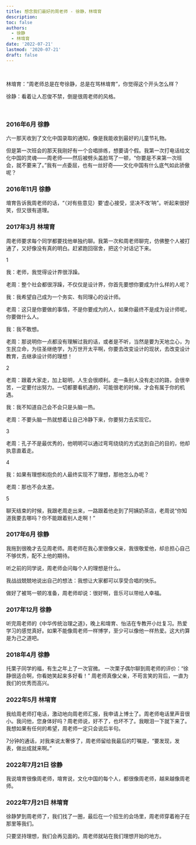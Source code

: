 ```yaml
---
title: 想念我们最好的周老师 - 徐静，林堉育
description: 
toc: false
authors:
  - 徐静 
  - 林堉育
date: '2022-07-21'
lastmod: '2020-07-21'
draft: false
---
```


<br>

林堉育：“周老师总是在夸徐静，总是在骂林堉育”，你觉得这个开头怎么样？

<!--more-->

徐静：看着让人忍俊不禁，倒是很周老师的风格。

<br>

### 2016年6月  徐静

六一那天收到了文化中国录取的通知，像是我能收到最好的儿童节礼物。

但是第一次班会的那天我刚好有一个合唱排练，想要请个假。我第一次打电话给文化中国的灵魂——周老师——然后被劈头盖脸骂了一顿，“你要是不来第一次班会，就不要来了。”我有一点委屈，也有一丝好奇——文化中国有什么底气如此骄傲呢？



### 2016年11月  徐静

堉育告诉我周老师的话，“（对有些意见）要‘虚心接受，坚决不改’呐”。听起来很好笑，但又很有道理。



### 2017年3月  林堉育

周老师要求每个同学都要找他单独约聊。我第一次和周老师聊完，仿佛整个人被打通了，又好像没有真的明白。赶紧跑回宿舍，把这个对话记下来。

1

我：老师，我觉得设计界很浮躁。

老周：整个社会都很浮躁，不仅仅是设计界，你首先要想你要成为什么样的人呢？

我：我希望自己成为一个务实、有同理心的设计师。

老周：这只是你要做的事情，不是你要成为的人，如果你最终不是成为设计师呢，你要做什么人。

我：我不敢想。

老周：那说明你一点都没有理解过我的话，或者是不听，当然是要为天地立心，为生民立命，为往圣继绝学，为万世开太平啊，你要去改变设计的现状，去改变设计教育，去继承设计师的理想！

2

老周：跟着大家走，加上聪明，人生会很顺利。走一条别人没有走过的路，会很辛苦，一定要付出努力。一切都要看机遇的，可能很老的时候，才会有属于你的机遇。

我：我不知道自己会不会只是头脑一热。

老周：不要头脑一热就想着让自己冷静下来，你要努力去实现它。

3

老周：孔子不是最优秀的，他明明可以通过弯弯绕绕的方式达到自己的目的，他却执意直着走。

4

我：如果有理想和抱负的人最终实现不了理想，那他怎么办呢？

老周：那也不会太差。

5

聊天结束的时候，我跟老周走出来，一路跟着他走到了阿姨奶茶店，老周说“你知道我要去哪吗？你不能跟着别人走啊！”



### 2017年6月  徐静

我拖到很晚才去见周老师。周老师在我心里很像父亲，我很敬爱他，却总担心自己不够优秀，配不上他的期待。

听之前的同学说，周老师会问每个人的理想是什么。

我战战兢兢地说出自己的想法：我想让大家都可以享受合唱的快乐。

做好了被骂一顿的准备，周老师却说：很好啊，音乐可以带给人幸福。



### 2017年12月  徐静

听完周老师的《中华传统治理之道》，晚上和堉育、怡洁在专教开小灶复习。热爱学习的感觉真好。如果不能像周老师一样博学，至少可以像他一样热爱。这大约算是为己之道吧。



### 2018年4月  徐静

托栗子同学的福，有生之年上了一次官微。
一次栗子偶尔聊到周老师的评价：“徐静很适合啊，你看她笑起来多好看！”
周老师真像父亲，不苟言笑的背后，一直为我们的优秀而高兴。



### 2022年5月  林堉育

我给周老师打电话，激动地向周老师汇报，我申请上博士了。周老师电话里声音很小。我问他，您身体好吗？周老师说，好不了，也坏不了。我眼泪一下就下来了。我想如果有任何的希望，周老师一定只会说后半句。

7分钟的通话，对我来说太奢侈了，周老师留给我最后的叮嘱是，“要发现，发表，做出成就来啊。”



### 2022年7月21日  徐静

我说堉育很像周老师，堉育说，文化中国的每个人，都很像周老师，越来越像周老师。



### 2022年7月21日  林堉育

徐静梦到周老师了，我们找了一圈，最后在一个招生的会场里，周老师穿着袍子在那里等我们。

只要坚持理想，我们会再见面的。周老师就站在我们理想开始的地方。
